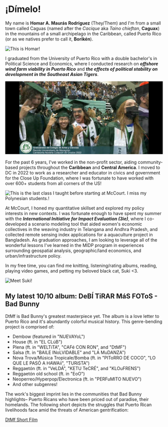 # ¡Dímelo!

My name is **Homar A. Maurás Rodríguez** (They/Them) and I'm from a small town called Caguas (named after the *Cacique* aka *Taíno chieftan*, **Caguax**) in the mountains of a small archipelago in the Caribbean, called Puerto Rico (or as we natives prefer to call it, **Borikén**).

 ![This is Homar!](71407697623__FE42588F-DF58-4A4E-8D83-49F3A12058C9.png)

 I graduated from the University of Puerto Rico with a double bachelor's in Political Science and Economics, where I conducted research on ***offshore wind farm viability in Puerto Rico*** and ***the effects of political stability on development in the Southeast Asian Tigers***.

 ![Graduation!](57a13d53-cdfe-4e46-beb8-f2d9dde34c07.jpg.png)

 For the past 6 years, I've worked in the non-profit sector, aiding community-based projects throughout the **Caribbean** and **Central America**. I moved to DC in 2022 to work as a researcher and educator in civics and government for the Close Up Foundation, where I was fortunate to have worked with over 600+ students from all corners of the US! 

 ![This is the last class I taught before starting at McCourt. I miss my Polynesian students.!](IMG_7111.png)

 At McCourt, I honed my quantitative skillset and explored my policy interests in new contexts. I was fortunate enough to have spent my summer with the ***International Initiative for Impact Evaluation (3ie)***, where I co-developed a scenario modeling tool that aided women's economic collectives in the weaving industry in Telangana and Andhra Pradesh, and collected remote sensing index applications for a aquaculture project in Bangladesh. As graduation approaches, I am looking to leverage all of the wonderful lessons I've learned in the MIDP program in experiences surrounding geospatial analysis, geographic/land economics, and urban/infrastructure policy.

 In my free time, you can find me knitting, listening/rating albums, reading, playing video games, and petting my beloved black cat, Suki <3.

 ![Meet Suki!](IMG_1125.png)

## My latest 10/10 album: DeBÍ TiRAR MáS FOToS - Bad Bunny

DtMf is Bad Bunny's greatest masterpiece yet. The album is a love letter to Puerto Rico and it's abundantly colorful musical history. This genre-bending project is comprised of:

- Dembow (featured in "NUEVAYoL")
- House (ft. in "EL CLúB")
- Plena (ft. in "WELTiTA", "CAFé CON RON", and "DtMF")
- Salsa (ft. in "BAILE INoLVIDABLE" and "LA MuDANZA")
- Nova Trova/Música Tropicale/Bomba (ft. in "PIToRRO DE COCO", "LO QUE LE PASÓ A HAWAii", "TURiSTA")
- Reggaetón (ft. in "VeLDÁ", "KETU TeCRÉ", and "KLOuFRENS")
- Reggaetón old school (ft. in "EoO")
- Neoperreo/Hyperpop/Electronica (ft. in "PERFuMITO NUEVO")
- And other subgenres! 

The work's biggest imprint lies in the communities that Bad Bunny highlights– Puerto Ricans who have been priced out of paradise, their homelands. The following short depicts the struggles that Puerto Rican livelihoods face amid the threats of American gentrification:   

[DtMf Short Film](https://www.youtube.com/watch?v=gLSzEYVDads&ab_channel=BadBunny)
